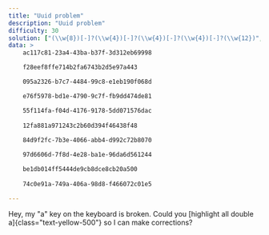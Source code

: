 ```yaml
---
title: "Uuid problem"
description: "Uuid problem"
difficulty: 30
solution: ["(\\w{8})[-]?(\\w{4})[-]?(\\w{4})[-]?(\\w{4})[-]?(\\w{12})", "g"]
data: >
    ac117c81-23a4-43ba-b37f-3d312eb69998

    f28eef8ffe714b2fa6743b2d5e97a443

    095a2326-b7c7-4484-99c8-e1eb190f068d

    e76f5978-bd1e-4790-9c7f-fb9dd474de81

    55f114fa-f04d-4176-9178-5dd071576dac
    
    12fa881a971243c2b60d394f46438f48
    
    84d9f2fc-7b3e-4066-abb4-d992c72b8070

    97d6606d-7f8d-4e28-ba1e-96da6d561244

    be1db014ff5444de9cb8dce8cb20a500
    
    74c0e91a-749a-406a-98d8-f466072c01e5

---
```


Hey, my "a" key on the keyboard is broken. Could you [highlight all double a]{class="text-yellow-500"} so I can make corrections?
